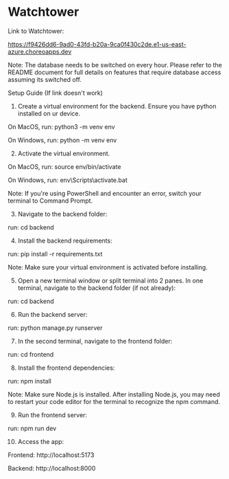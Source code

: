 # Watchtower

Link to Watchtower:

https://f9426dd6-9ad0-43fd-b20a-9ca0f430c2de.e1-us-east-azure.choreoapps.dev

Note: The database needs to be switched on every hour. Please refer to the README document for full details on features that require database access assuming its switched off.




Setup Guide (If link doesn't work)

1) Create a virtual environment for the backend. Ensure you have python installed on ur device.

On MacOS, run: python3 -m venv env

On Windows, run: python -m venv env

2) Activate the virtual environment.
   
On MacOS, run: source env/bin/activate

On Windows, run: env\Scripts\activate.bat

Note: If you're using PowerShell and encounter an error, switch your terminal to Command Prompt.

3) Navigate to the backend folder:
   
run: cd backend

4) Install the backend requirements:
   
run: pip install -r requirements.txt

Note: Make sure your virtual environment is activated before installing.

5) Open a new terminal window or split terminal into 2 panes.
In one terminal, navigate to the backend folder (if not already):

run: cd backend

6) Run the backend server:
   
run: python manage.py runserver

7) In the second terminal, navigate to the frontend folder:
   
run: cd frontend

8) Install the frontend dependencies:
   
run: npm install 

Note: Make sure Node.js is installed. After installing Node.js, you may need to restart your code editor for the terminal to recognize the npm command.

9) Run the frontend server:
   
run: npm run dev

10) Access the app:
   
Frontend: http://localhost:5173

Backend: http://localhost:8000
